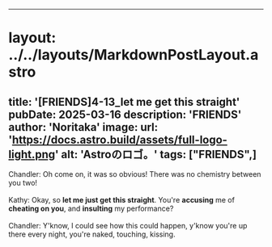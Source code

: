 
---
# layout: ../../layouts/MarkdownPostLayout.astro
title: '[FRIENDS]4-13_let me get this straight'
pubDate: 2025-03-16
description: 'FRIENDS'
author: 'Noritaka'
image:
    url: 'https://docs.astro.build/assets/full-logo-light.png'
    alt: 'Astroのロゴ。'
tags: ["FRIENDS",]
---

Chandler: Oh come on, it was so obvious! There was no chemistry between you two!<br>
<br>
Kathy: Okay, so **let me just get this straight**. You're **accusing** me of **cheating on you**, and **insulting** my performance?<br>
<br>
Chandler: Y'know, I could see how this could happen, y'know you're up there every night, you're naked, touching, kissing.<br>
<br>
